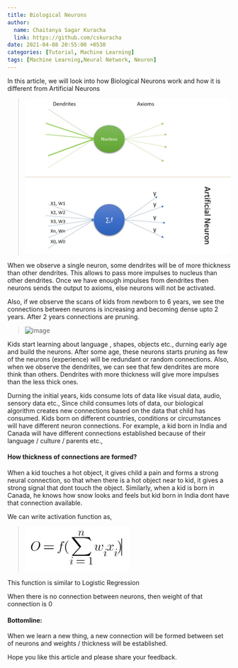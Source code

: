 ```yaml
---
title: Biological Neurons
author:
  name: Chaitanya Sagar Kuracha
  link: https://github.com/cskuracha
date: 2021-04-08 20:55:00 +0530
categories: [Tutorial, Machine Learning]
tags: [Machine Learning,Neural Network, Neuron]
---
```

In this article, we will look into how Biological Neurons work and how it is different from Artificial Neurons

> ![Neuron](/assets/images/2021-04-08-Biological-Neurons-1.jpg )

When we observe a single neuron, some dendrites will be of more thickness than other dendrites. This allows to pass more impulses to nucleus than other dendrites.
Once we have enough impulses from dendrites then neurons sends the output to axioms, else neurons will not be activated.

Also, if we observe the scans of kids from newborn to 6 years, we see the connections between neurons is increasing and becoming dense upto 2 years. After 2 years connections are pruning. 

> ![image](https://cdn.filestackcontent.com/rotate=deg:exif/resize=width:1148,height:500,fit:crop/FI20xFeyTKuwS5mQoR9g)

Kids start learning about language , shapes, objects etc., durning early age and build the neurons. After some age, these neurons starts pruning as few of the neurons (experience) will be redundant or random connections. Also, when we observe the dendrites, we can see that few dendrites are more think than others. Dendrites with more thickness will give more impulses than the less thick ones.

Durning the initial years, kids consume lots of data like visual data, audio, sensory data etc., Since child consumes lots of data, our biological algorithm creates new connections based on the data that child has consumed. Kids born on different countries, conditions or circumstances will have different neuron connections. For example, a kid born in India and Canada will have different connections established because of their language / culture / parents etc.,

#### How thickness of connections are formed?

When a kid touches a hot object, it gives child a pain and forms a strong neural connection, so that when there is a hot object near to kid, it gives a strong signal that dont touch the object. 
Similarly, when a kid is born in Canada, he knows how snow looks and feels but kid born in India dont have that connection available. 

We can write activation function as, 

> ![Neuron](/assets/images/2021-04-08-Biological-Neurons-2.jpg)

This function is similar to Logistic Regression

When there is no connection between neurons, then weight of that connection is 0

#### Bottomline:

When we learn a new thing, a new connection will be formed between set of neurons and weights / thickness will be established. 

Hope you like this article and please share your feedback.

